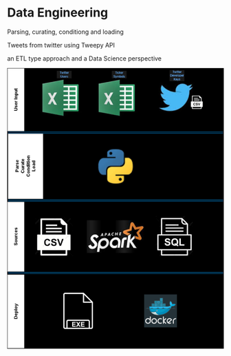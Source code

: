 # Data Engineering

Parsing, curating, conditiong and loading

Tweets from twitter using Tweepy API  

an ETL type approach and a Data Science perspective

![design](design/design.png?raw=true "design")